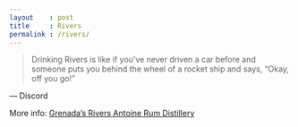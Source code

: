 ```yaml
---
layout    : post
title     : Rivers
permalink : /rivers/
---
```


> Drinking Rivers is like if you’ve never driven a car before and someone puts you behind the wheel of a rocket ship and says, “Okay, off you go!”

&mdash; Discord

More info: [Grenada’s Rivers Antoine Rum Distillery](https://cocktailwonk.com/2020/06/grenadas-river-antoine-rum-distillery.html)